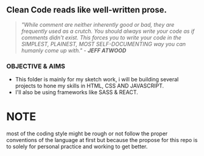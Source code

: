 ## Clean Code reads like well-written prose.

> *"While comment are neither inherently good or bad, they are frequently used as a crutch. You should always write your code as if comments didn't exist. This forces you to write your code in the SIMPLEST, PLAINEST, MOST SELF-DOCUMENTING way you can humanly come up with."* - ***JEFF ATWOOD***

### OBJECTIVE & AIMS

- This folder is mainly for my sketch work, i will be building several projects to hone my skills in HTML, CSS AND JAVASCRIPT.
- I'll also be using frameworks like SASS & REACT.

# NOTE
most of the coding style might be rough or not follow the proper conventions of the language at first but because the propose for this repo is to solely for personal practice and working to get better.

